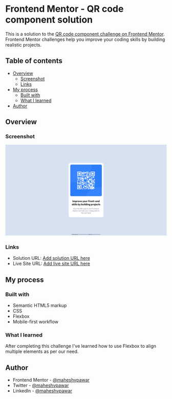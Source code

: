 # Frontend Mentor - QR code component solution

This is a solution to the [QR code component challenge on Frontend Mentor](https://www.frontendmentor.io/challenges/qr-code-component-iux_sIO_H). Frontend Mentor challenges help you improve your coding skills by building realistic projects. 

## Table of contents

- [Overview](#overview)
  - [Screenshot](#screenshot)
  - [Links](#links)
- [My process](#my-process)
  - [Built with](#built-with)
  - [What I learned](#what-i-learned)
- [Author](#author)

## Overview

### Screenshot

![](images/Screenshot.png)

### Links

- Solution URL: [Add solution URL here](https://your-solution-url.com)
- Live Site URL: [Add live site URL here](https://your-live-site-url.com)

## My process

### Built with

- Semantic HTML5 markup
- CSS
- Flexbox
- Mobile-first workflow

### What I learned

After completing this challenge I've learned how to use Flexbox to align multiple elements as per our need.

## Author

- Frontend Mentor - [@maheshvpawar](https://www.frontendmentor.io/profile/maheshvpawar)
- Twitter - [@maheshvpawar](https://www.twitter.com/maheshvpawar)
- LinkedIn - [@maheshvpawar](https://www.linkedin.com/in/maheshvpawar/)